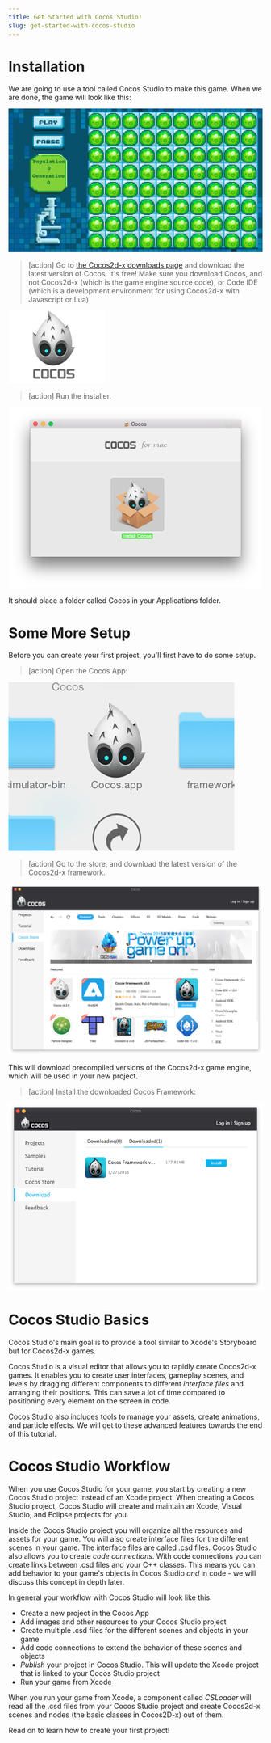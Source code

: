 ```yaml
---
title: Get Started with Cocos Studio!
slug: get-started-with-cocos-studio
---
```


Installation
============

We are going to use a tool called Cocos Studio to make this game. When
we are done, the game will look like this:

![image](GOF-GridComplete.png)

> [action]
Go to [the Cocos2d-x downloads page](http://www.cocos2d-x.org/download)
and download the latest version of Cocos. It's free! Make sure you download Cocos, and not Cocos2d-x (which is the game engine source code), or Code IDE (which is a development environment for using Cocos2d-x with Javascript or Lua)  

![image](medium_cocos-logo.png)

> [action]
Run the installer. 

![image](installCocos2.png)

It should place a folder called Cocos in your Applications folder. 


Some More Setup
===============

Before you can create your first project, you'll first have to do some setup.  
> [action]
Open the Cocos App:

![image](cocosapp.png)

> [action]
Go to the store, and download the latest version of the Cocos2d-x framework.

![image](downloadCocosFramework.png)

This will download precompiled versions of the Cocos2d-x game engine, which will be used in your new project.

> [action]
Install the downloaded Cocos Framework:

![image](installFramework.png)

Cocos Studio Basics
====================

Cocos Studio's main goal is to provide a tool similar to Xcode's
Storyboard but for Cocos2d-x games.

Cocos Studio is a visual editor that allows you to rapidly create
Cocos2d-x games. It enables you to create user interfaces, gameplay
scenes, and levels by dragging different components to different
*interface files* and arranging their positions. This can save a lot of
time compared to positioning every element on the screen in code.

Cocos Studio also includes tools to manage
your assets, create animations, and particle effects. We
will get to these advanced features towards the end of this tutorial.

Cocos Studio Workflow
======================

When you use Cocos Studio for your game, you start by creating a new
Cocos Studio project instead of an Xcode project. When creating a
Cocos Studio project, Cocos Studio will create and maintain an Xcode, Visual Studio,
and Eclipse projects for you.

Inside the Cocos Studio project you will organize all the resources and
assets for your game. You will also create interface files for the different
scenes in your game. The interface files are called .csd files. Cocos Studio also
allows you to create *code connections*. With code connections you can
create links between .csd files and your C++ classes. This means you
can add behavior to your game's objects in Cocos Studio *and* in code -
we will discuss this concept in depth later.

In general your workflow with Cocos Studio will look like this:

-   Create a new project in the Cocos App
-   Add images and other resources to your Cocos Studio project
-   Create multiple .csd files for the different scenes and objects in
    your game
-   Add code connections to extend the behavior of these scenes and
    objects
-   *Publish* your project in Cocos Studio. This will update the Xcode
    project that is linked to your Cocos Studio project
-   Run your game from Xcode

When you run your game from Xcode, a component called *CSLoader* will
read all the .csd files from your Cocos Studio project and create
Cocos2d-x scenes and nodes (the basic classes in Cocos2D-x) out of them.

Read on to learn how to create your first project!
